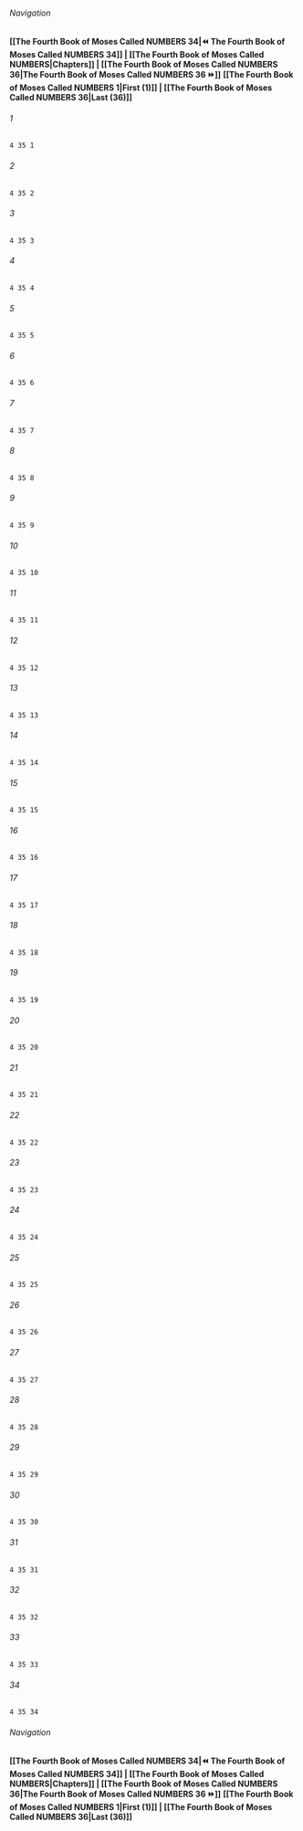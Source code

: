 
###### Navigation
**[[The Fourth Book of Moses Called NUMBERS 34|⏪ The Fourth Book of Moses Called NUMBERS 34]] | [[The Fourth Book of Moses Called NUMBERS|Chapters]] | [[The Fourth Book of Moses Called NUMBERS 36|The Fourth Book of Moses Called NUMBERS 36 ⏩]]**
**[[The Fourth Book of Moses Called NUMBERS 1|First (1)]] | [[The Fourth Book of Moses Called NUMBERS 36|Last (36)]]**

###### 1
``` verse
4 35 1 
```
###### 2
``` verse
4 35 2 
```
###### 3
``` verse
4 35 3 
```
###### 4
``` verse
4 35 4 
```
###### 5
``` verse
4 35 5 
```
###### 6
``` verse
4 35 6 
```
###### 7
``` verse
4 35 7 
```
###### 8
``` verse
4 35 8 
```
###### 9
``` verse
4 35 9 
```
###### 10
``` verse
4 35 10 
```
###### 11
``` verse
4 35 11 
```
###### 12
``` verse
4 35 12 
```
###### 13
``` verse
4 35 13 
```
###### 14
``` verse
4 35 14 
```
###### 15
``` verse
4 35 15 
```
###### 16
``` verse
4 35 16 
```
###### 17
``` verse
4 35 17 
```
###### 18
``` verse
4 35 18 
```
###### 19
``` verse
4 35 19 
```
###### 20
``` verse
4 35 20 
```
###### 21
``` verse
4 35 21 
```
###### 22
``` verse
4 35 22 
```
###### 23
``` verse
4 35 23 
```
###### 24
``` verse
4 35 24 
```
###### 25
``` verse
4 35 25 
```
###### 26
``` verse
4 35 26 
```
###### 27
``` verse
4 35 27 
```
###### 28
``` verse
4 35 28 
```
###### 29
``` verse
4 35 29 
```
###### 30
``` verse
4 35 30 
```
###### 31
``` verse
4 35 31 
```
###### 32
``` verse
4 35 32 
```
###### 33
``` verse
4 35 33 
```
###### 34
``` verse
4 35 34 
```

###### Navigation
**[[The Fourth Book of Moses Called NUMBERS 34|⏪ The Fourth Book of Moses Called NUMBERS 34]] | [[The Fourth Book of Moses Called NUMBERS|Chapters]] | [[The Fourth Book of Moses Called NUMBERS 36|The Fourth Book of Moses Called NUMBERS 36 ⏩]]**
**[[The Fourth Book of Moses Called NUMBERS 1|First (1)]] | [[The Fourth Book of Moses Called NUMBERS 36|Last (36)]]**


